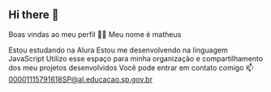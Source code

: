 ## Hi there 👋
Boas vindas ao meu perfil 💙💙
Meu nome é matheus

Estou estudando na Alura
Estou me desenvolvendo na linguagem JavaScript
Utilizo esse espaço para minha organização e compartilhamento dos meu projetos desenvolvidos
Você pode entrar em contato comigo 📫
00001115791618SP@al.educacao.sp.gov.br

